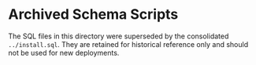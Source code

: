 # Archived Schema Scripts

The SQL files in this directory were superseded by the consolidated `../install.sql`. They are
retained for historical reference only and should not be used for new deployments.
